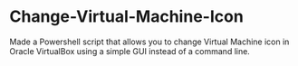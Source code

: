 # Change-Virtual-Machine-Icon
Made a Powershell script that allows you to change Virtual Machine icon in Oracle VirtualBox using a simple GUI instead of a command line.
